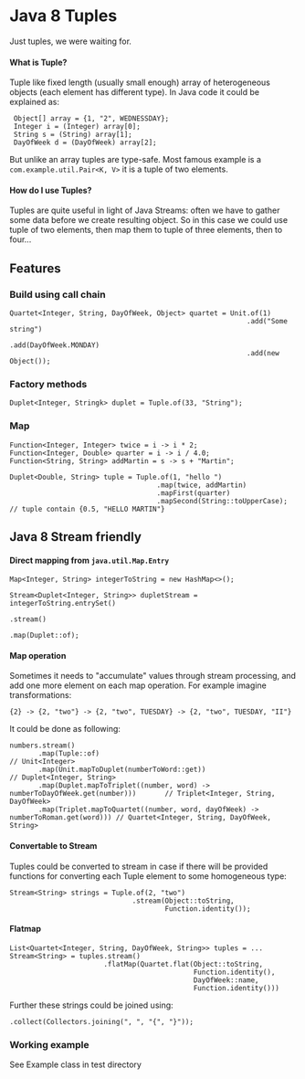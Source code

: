 # Java 8 Tuples
Just tuples, we were waiting for.

#### What is Tuple? 

Tuple like fixed length (usually small enough) array of heterogeneous objects (each element has different type).
In Java code it could be explained as:

     Object[] array = {1, "2", WEDNESSDAY};
     Integer i = (Integer) array[0];
     String s = (String) array[1];
     DayOfWeek d = (DayOfWeek) array[2];
      
But unlike an array tuples are type-safe.
Most famous example is a `com.example.util.Pair<K, V>` it is a tuple of two elements.

#### How do I use Tuples?
Tuples are quite useful in light of Java Streams: 
often we have to gather some data before we create resulting object. 
So in this case we could use tuple of two elements, then map them to tuple of three elements, then to four...

## Features

### Build using call chain

    Quartet<Integer, String, DayOfWeek, Object> quartet = Unit.of(1)
                                                              .add("Some string")
                                                              .add(DayOfWeek.MONDAY)
                                                              .add(new Object());

### Factory methods
    Duplet<Integer, Stringk> duplet = Tuple.of(33, "String");
### Map

    Function<Integer, Integer> twice = i -> i * 2;
    Function<Integer, Double> quarter = i -> i / 4.0;
    Function<String, String> addMartin = s -> s + "Martin";

    Duplet<Double, String> tuple = Tuple.of(1, "hello ")
                                        .map(twice, addMartin)
                                        .mapFirst(quarter)
                                        .mapSecond(String::toUpperCase);
    // tuple contain {0.5, "HELLO MARTIN"}
## Java 8 Stream friendly

#### Direct mapping from `java.util.Map.Entry`
    Map<Integer, String> integerToString = new HashMap<>();
    
    Stream<Duplet<Integer, String>> dupletStream = integerToString.entrySet()
                                                                  .stream()
                                                                  .map(Duplet::of);

#### Map operation
Sometimes it needs to "accumulate" values through stream processing, 
and add one more element on each map operation.
For example imagine transformations: 

    {2} -> {2, "two"} -> {2, "two", TUESDAY} -> {2, "two", TUESDAY, "II"}

It could be done as following:

    numbers.stream()
           .map(Tuple::of)                                                                  // Unit<Integer>
           .map(Unit.mapToDuplet(numberToWord::get))                                        // Duplet<Integer, String>
           .map(Duplet.mapToTriplet((number, word) -> numberToDayOfWeek.get(number)))       // Triplet<Integer, String, DayOfWeek>
           .map(Triplet.mapToQuartet((number, word, dayOfWeek) -> numberToRoman.get(word))) // Quartet<Integer, String, DayOfWeek, String>
       
#### Convertable to Stream
Tuples could be converted to stream in case if there will be provided functions
for converting each Tuple element to some homogeneous type:

    Stream<String> strings = Tuple.of(2, "two")
                                  .stream(Object::toString, 
                                          Function.identity());
 

#### Flatmap

    List<Quartet<Integer, String, DayOfWeek, String>> tuples = ...
    Stream<String> = tuples.stream()
                           .flatMap(Quartet.flat(Object::toString,
                                                 Function.identity(),
                                                 DayOfWeek::name,
                                                 Function.identity()))

Further these strings could be joined using:

    .collect(Collectors.joining(", ", "{", "}"));
                                                 
### Working example
See Example class in test directory
